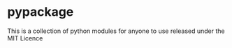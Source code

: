 # pypackage

This is a collection of python modules for anyone to use released under the MIT Licence
